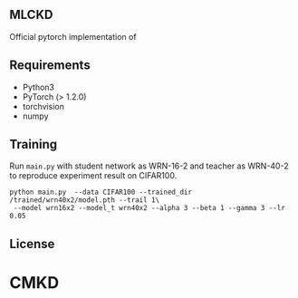 ## MLCKD
Official pytorch implementation of []()

## Requirements
- Python3
- PyTorch (> 1.2.0)
- torchvision
- numpy


## Training
Run ```main.py``` with student network as WRN-16-2 and teacher as WRN-40-2 to reproduce experiment result on CIFAR100.
```
python main.py  --data CIFAR100 --trained_dir /trained/wrn40x2/model.pth --trail 1\
 --model wrn16x2 --model_t wrn40x2 --alpha 3 --beta 1 --gamma 3 --lr 0.05
```

## License

# CMKD
